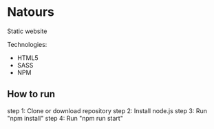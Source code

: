 # Natours
Static website

Technologies:
- HTML5 
- SASS
- NPM

## How to run 
step 1: Clone or download repository
step 2: Install node.js
step 3: Run "npm install"
step 4: Run "npm run start"